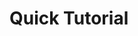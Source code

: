 Quick Tutorial
==============

<meta mdox-gen="github.com/bwplotka/mdox/pkg/mdox/testdata.Config" mdox-gen-lang="go">
